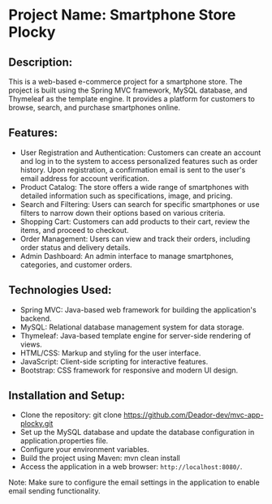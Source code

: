 # Project Name: Smartphone Store Plocky

## Description:

This is a web-based e-commerce project for a smartphone store. The project is built using the Spring MVC framework, MySQL database, and Thymeleaf as the template engine. It provides a platform for customers to browse, search, and purchase smartphones online.

## Features:

- User Registration and Authentication: Customers can create an account and log in to the system to access personalized features such as order history. Upon registration, a confirmation email is sent to the user's email address for account verification.
- Product Catalog: The store offers a wide range of smartphones with detailed information such as specifications, image, and pricing.
- Search and Filtering: Users can search for specific smartphones or use filters to narrow down their options based on various criteria.
- Shopping Cart: Customers can add products to their cart, review the items, and proceed to checkout.
- Order Management: Users can view and track their orders, including order status and delivery details.
- Admin Dashboard: An admin interface to manage smartphones, categories, and customer orders.

## Technologies Used:

- Spring MVC: Java-based web framework for building the application's backend.
- MySQL: Relational database management system for data storage.
- Thymeleaf: Java-based template engine for server-side rendering of views.
- HTML/CSS: Markup and styling for the user interface.
- JavaScript: Client-side scripting for interactive features.
- Bootstrap: CSS framework for responsive and modern UI design.

## Installation and Setup:

- Clone the repository: git clone https://github.com/Deador-dev/mvc-app-plocky.git
- Set up the MySQL database and update the database configuration in application.properties file.
- Configure your environment variables.
- Build the project using Maven: mvn clean install
- Access the application in a web browser: `http://localhost:8080/`.

Note: Make sure to configure the email settings in the application to enable email sending functionality.
